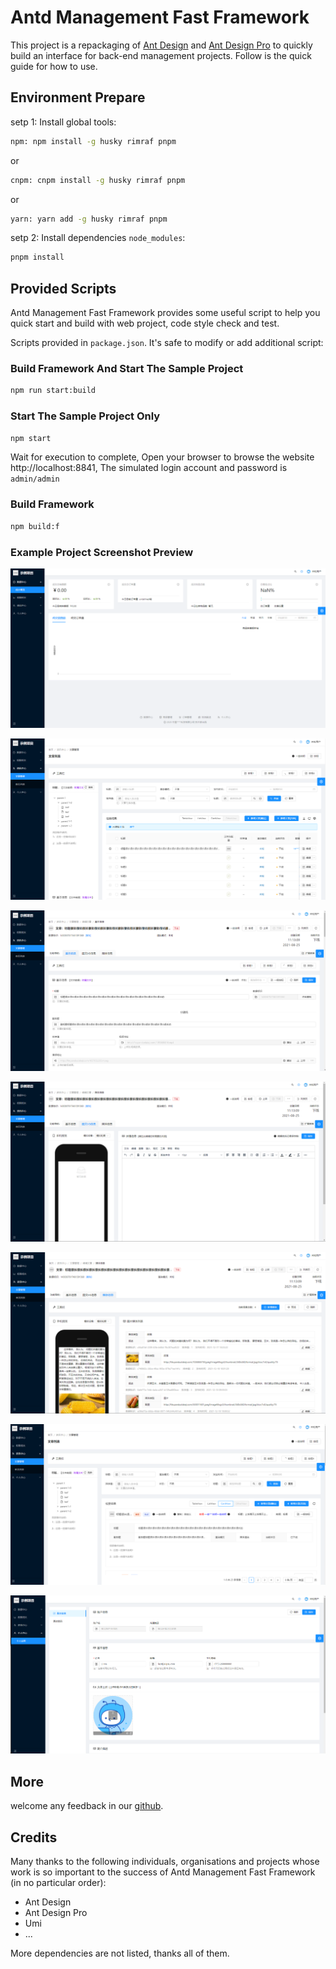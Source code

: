 # Antd Management Fast Framework

This project is a repackaging of [Ant Design](https://ant.design/) and [Ant Design Pro](https://pro.ant.design) to quickly build an interface for back-end management projects. Follow is the quick guide for how to use.

## Environment Prepare

setp 1: Install global tools:

```bash
npm: npm install -g husky rimraf pnpm
```

or

```bash
cnpm: cnpm install -g husky rimraf pnpm
```

or

```bash
yarn: yarn add -g husky rimraf pnpm
```

setp 2: Install dependencies `node_modules`:

```bash
pnpm install
```

## Provided Scripts

Antd Management Fast Framework provides some useful script to help you quick start and build with web project, code style check and test.

Scripts provided in `package.json`. It's safe to modify or add additional script:

### Build Framework And Start The Sample Project

```bash
npm run start:build
```

### Start The Sample Project Only

```bash
npm start
```

Wait for execution to complete, Open your browser to browse the website http://localhost:8841, The simulated login account and password is `admin/admin`

### Build Framework

```bash
npm build:f
```

### Example Project Screenshot Preview

[![Alt text](./document/images/01.png)](01.png)

[![Alt text](./document/images/02.png)](01.png)

[![Alt text](./document/images/03.png)](01.png)

[![Alt text](./document/images/04.png)](01.png)

[![Alt text](./document/images/05.png)](01.png)

[![Alt text](./document/images/06.png)](01.png)

[![Alt text](./document/images/07.png)](01.png)

## More

welcome any feedback in our [github](https://github.com/kityandhero/antd-management-fast-framework).

## Credits

Many thanks to the following individuals, organisations and projects whose work is so important to the success of Antd Management Fast Framework (in no particular order):

- Ant Design
- Ant Design Pro
- Umi
- ...

More dependencies are not listed, thanks all of them.

